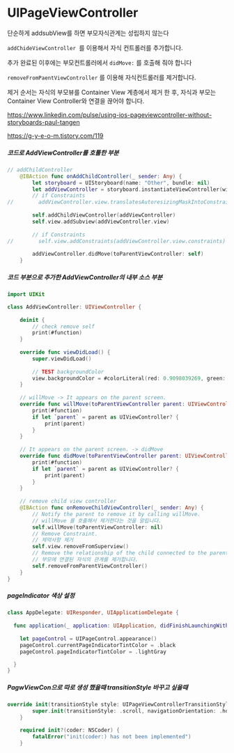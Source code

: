 # UIPageViewController	



단순하게 addsubView를 하면 부모자식관계는 성립하지 않는다

`addChideViewController `를  이용해서 자식 컨트롤러를 추가합니다.

추가 완료된 이후에는 부모컨트롤러에서 `didMove:` 를 호출해 줘야 합니다

`removeFromPaentViewController` 를 이용해 자식컨트롤러를 제거합니다.

제거 순서는 자식의 부모뷰를 Container View 계층에서 제거 한 후, 자식과 부모는 Container View Controller와 연결을 끊어야 합니다.



https://www.linkedin.com/pulse/using-ios-pageviewcontroller-without-storyboards-paul-tangen

https://g-y-e-o-m.tistory.com/119



##### 코드로 AddViewController를 호툴한 부분

~~~swift
// addChildController
    @IBAction func onAddChildController(_ sender: Any) {
        let storyboard = UIStoryboard(name: "Other", bundle: nil)
        let addViewController = storyboard.instantiateViewController(withIdentifier: "AddViewController")
        // if Constraints
//        addViewController.view.translatesAutoresizingMaskIntoConstraints = false
        
        self.addChildViewController(addViewController)
        self.view.addSubview(addViewController.view)
        
        // if Constraints
//        self.view.addConstraints(addViewController.view.constraints)
        
        addViewController.didMove(toParentViewController: self)
    }
~~~



##### 코드 부분으로 추가한 AddViewController의 내부 소스 부분

~~~swift
import UIKit

class AddViewController: UIViewController {
    
    deinit {
        // check remove self
        print(#function)
    }
    
    override func viewDidLoad() {
        super.viewDidLoad()
        
        // TEST backgroundColor
        view.backgroundColor = #colorLiteral(red: 0.9098039269, green: 0.4784313738, blue: 0.6431372762, alpha: 1)
    }
    
    // willMove -> It appears on the parent screen.
    override func willMove(toParentViewController parent: UIViewController?) {
        print(#function)
        if let `parent` = parent as UIViewController? {
            print(parent)
        }
    }
    
    // It appears on the parent screen. -> didMove
    override func didMove(toParentViewController parent: UIViewController?) {
        print(#function)
        if let `parent` = parent as UIViewController? {
            print(parent)
        }
    }
    
    // remove child view controller
    @IBAction func onRemoveChildViewController(_ sender: Any) {
        // Notify the parent to remove it by calling willMove.
        // willMove 를 호출해서 제거한다는 것을 알립니다.
        self.willMove(toParentViewController: nil)
        // Remove Constraint.
        // 제약사항 제거
        self.view.removeFromSuperview()
        // Remove the relationship of the child connected to the parent.
        // 부모에 연결된 자식의 관계를 제거합니다.
        self.removeFromParentViewController()
    }
}
~~~





##### pageIndicator 색상 설정

~~~swift
class AppDelegate: UIResponder, UIApplicationDelegate {
    
  func application(_ application: UIApplication, didFinishLaunchingWithOptions launchOptions: [UIApplication.LaunchOptionsKey: Any]?) -> Bool {
    
    let pageControl = UIPageControl.appearance()
    pageControl.currentPageIndicatorTintColor = .black
    pageControl.pageIndicatorTintColor = .lightGray

  }
}
~~~



##### PagwViewCon으로 따로 생성 했을때  transitionStyle 바꾸고 싶을때

~~~swift
override init(transitionStyle style: UIPageViewControllerTransitionStyle, navigationOrientation: UIPageViewControllerNavigationOrientation, options: [String : Any]? = nil) {
        super.init(transitionStyle: .scroll, navigationOrientation: .horizontal, options: options)
    }

    required init?(coder: NSCoder) {
        fatalError("init(coder:) has not been implemented")
    }

~~~

